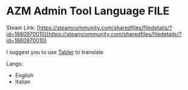 # AZM Admin Tool Language FILE
Steam Link: [https://steamcommunity.com/sharedfiles/filedetails/?id=1660970010](https://steamcommunity.com/sharedfiles/filedetails/?id=1660970010)


I suggest you to use [Tabler](https://github.com/bux/tabler) to translate

Langs:
  * English 
  * Italian


